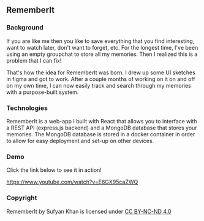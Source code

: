 ## RememberIt

### Background
If you are like me then you like to save everything that you find interesting, want to watch later, don't want to forget, etc. For the longest time, I've been using an empty groupchat to store all my memories. Then I realized this is a problem that I can fix!

That's how the idea for RememberIt was born. I drew up some UI sketches in figma and got to work. After a couple months of working on it on and off on my own time, I can now easily track and search through my memories with a purpose-built system.

### Technologies
RememberIt is a web-app I built with React that allows you to interface with a REST API (express.js backend) and a MongoDB database that stores your memories.
The MongoDB database is stored in a docker container in order to allow for easy deployment and set-up on other devices.

### Demo
Click the link below to see it in action!

https://www.youtube.com/watch?v=E6GX95caZWQ

### Copyright
RememberIt by Sufyan Khan is licensed under [CC BY-NC-ND 4.0](https://creativecommons.org/licenses/by-nc-nd/4.0/)
